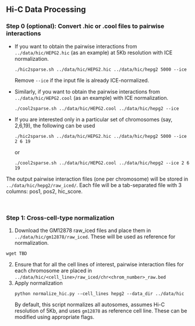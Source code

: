 ## Hi-C Data Processing

### Step 0 (optional): Convert .hic or .cool files to pairwise interactions
- If you want to obtain the pairwise interactions from `../data/hic/HEPG2.hic` (as an example) at 5Kb resolution with ICE normalization.
  ```
  ./hic2sparse.sh ../data/hic/HEPG2.hic ../data/hic/hepg2 5000 --ice
  ```
  Remove `--ice` if the input file is already ICE-normalized. 

- Similarly, if you want to obtain the pairwise interactions from `../data/hic/HEPG2.cool` (as an example) with ICE normalization.
  ```
  ./cool2sparse.sh ../data/hic/HEPG2.cool ../data/hic/hepg2 --ice
  ```
  
- If you are interested only in a particular set of chromosomes (say, 2,6,19), the following can be used
  ```
  ./hic2sparse.sh ../data/hic/HEPG2.hic ../data/hic/hepg2 5000 --ice 2 6 19
  ```
  or
  ```
  ./cool2sparse.sh ../data/hic/HEPG2.cool ../data/hic/hepg2 --ice 2 6 19
  ```
The output pairwise interaction files (one per chromosome) will be stored in `../data/hic/hepg2/raw_iced/`. Each file will be a tab-separated file with 3 columns: pos1, pos2, hic_score.

<br/>

### Step 1: Cross-cell-type normalization
1. Download the GM12878 raw_iced files and place them in `../data/hic/gm12878/raw_iced`. These will be used as reference for normalization.
  ```
  wget TBD
  ```
2. Ensure that for all the cell lines of interest, pairwise interaction files for each chromosome are placed in `../data/hic/<cell_line>/raw_iced/chr<chrom_number>_raw.bed`
3. Apply normalization
   ```
   python normalize_hic.py --cell_lines hepg2 --data_dir ../data/hic
   ```
   By default, this script normalizes all autosomes, assumes Hi-C resolution of 5Kb, and uses `gm12878` as reference cell line. These can be modified using appropriate flags.
   
